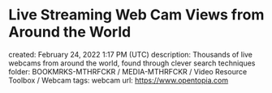 # Live Streaming Web Cam Views from Around the World

created: February 24, 2022 1:17 PM (UTC)
description: Thousands of live webcams from around the world, found through clever search techniques
folder: BOOKMRKS-MTHRFCKR / MEDIA-MTHRFCKR / Video Resource Toolbox / Webcam
tags: webcam
url: https://www.opentopia.com